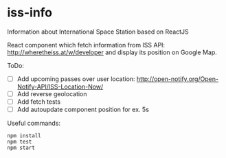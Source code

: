 # iss-info
Information about International Space Station based on ReactJS

React component which fetch information from ISS API: http://wheretheiss.at/w/developer
and display its position on Google Map.

ToDo:
- [ ] Add upcoming passes over user location: http://open-notify.org/Open-Notify-API/ISS-Location-Now/
- [ ] Add reverse geolocation
- [ ] Add fetch tests
- [ ] Add autoupdate component position for ex. 5s

Useful commands:
```
npm install
npm test
npm start
```
